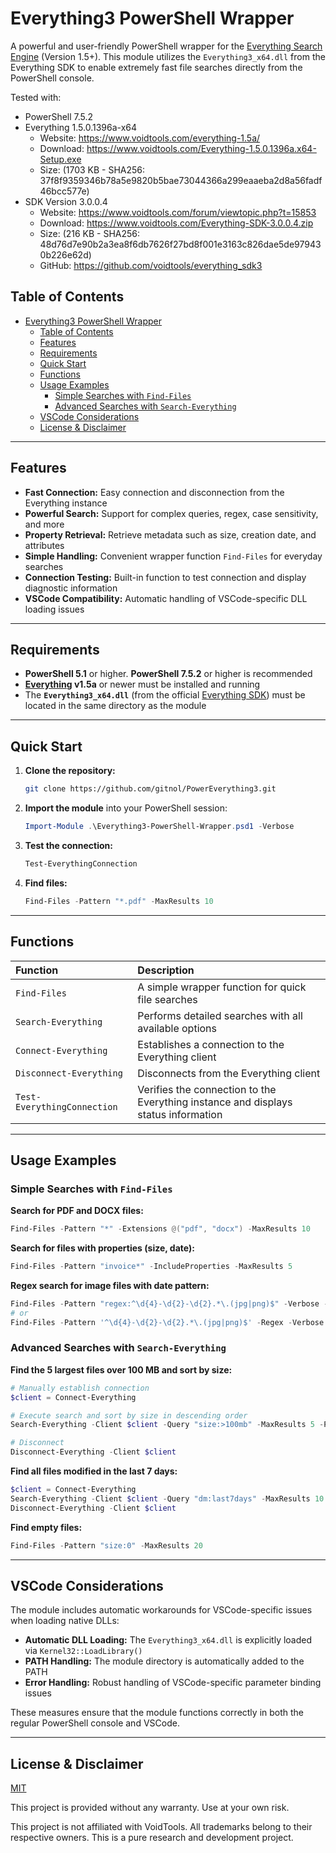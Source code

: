 # Everything3 PowerShell Wrapper

A powerful and user-friendly PowerShell wrapper for the [Everything Search Engine](https://www.voidtools.com/) (Version 1.5+). This module utilizes the `Everything3_x64.dll` from the Everything SDK to enable extremely fast file searches directly from the PowerShell console.

Tested with:
- PowerShell 7.5.2
- Everything 1.5.0.1396a-x64
  - Website: https://www.voidtools.com/everything-1.5a/
  - Download: https://www.voidtools.com/Everything-1.5.0.1396a.x64-Setup.exe 
  - Size: (1703 KB - SHA256: 37f8f9359346b78a5e9820b5bae73044366a299eaaeba2d8a56fadf46bcc577e)
- SDK Version 3.0.0.4 
  - Website: https://www.voidtools.com/forum/viewtopic.php?t=15853
  - Download: https://www.voidtools.com/Everything-SDK-3.0.0.4.zip 
  - Size: (216 KB - SHA256: 48d76d7e90b2a3ea8f6db7626f27bd8f001e3163c826dae5de979430b226e62d) 
  - GitHub: https://github.com/voidtools/everything_sdk3

## Table of Contents

- [Everything3 PowerShell Wrapper](#everything3-powershell-wrapper)
  - [Table of Contents](#table-of-contents)
  - [Features](#features)
  - [Requirements](#requirements)
  - [Quick Start](#quick-start)
  - [Functions](#functions)
  - [Usage Examples](#usage-examples)
    - [Simple Searches with `Find-Files`](#simple-searches-with-find-files)
    - [Advanced Searches with `Search-Everything`](#advanced-searches-with-search-everything)
  - [VSCode Considerations](#vscode-considerations)
  - [License \& Disclaimer](#license--disclaimer)

---

## Features

- **Fast Connection:** Easy connection and disconnection from the Everything instance
- **Powerful Search:** Support for complex queries, regex, case sensitivity, and more
- **Property Retrieval:** Retrieve metadata such as size, creation date, and attributes
- **Simple Handling:** Convenient wrapper function `Find-Files` for everyday searches
- **Connection Testing:** Built-in function to test connection and display diagnostic information
- **VSCode Compatibility:** Automatic handling of VSCode-specific DLL loading issues

---

## Requirements

- **PowerShell 5.1** or higher. **PowerShell 7.5.2** or higher is recommended
- **[Everything](https://www.voidtools.com/downloads/) v1.5a** or newer must be installed and running
- The **`Everything3_x64.dll`** (from the official [Everything SDK](https://www.voidtools.com/support/everything/sdk/)) must be located in the same directory as the module

---

## Quick Start

1. **Clone the repository:**
   ```sh
   git clone https://github.com/gitnol/PowerEverything3.git
   ```

2. **Import the module** into your PowerShell session:
   ```powershell
   Import-Module .\Everything3-PowerShell-Wrapper.psd1 -Verbose
   ```

3. **Test the connection:**
   ```powershell
   Test-EverythingConnection
   ```

4. **Find files:**
   ```powershell
   Find-Files -Pattern "*.pdf" -MaxResults 10
   ```

---

## Functions

| Function                    | Description                                                                    |
|:---------------------------|:-------------------------------------------------------------------------------|
| `Find-Files`               | A simple wrapper function for quick file searches                             |
| `Search-Everything`        | Performs detailed searches with all available options                         |
| `Connect-Everything`       | Establishes a connection to the Everything client                             |
| `Disconnect-Everything`    | Disconnects from the Everything client                                        |
| `Test-EverythingConnection`| Verifies the connection to the Everything instance and displays status information |

---

## Usage Examples

### Simple Searches with `Find-Files`

**Search for PDF and DOCX files:**
```powershell
Find-Files -Pattern "*" -Extensions @("pdf", "docx") -MaxResults 10
```

**Search for files with properties (size, date):**
```powershell
Find-Files -Pattern "invoice*" -IncludeProperties -MaxResults 5
```

**Regex search for image files with date pattern:**
```powershell
Find-Files -Pattern "regex:^\d{4}-\d{2}-\d{2}.*\.(jpg|png)$" -Verbose -MaxResults 10
# or
Find-Files -Pattern '^\d{4}-\d{2}-\d{2}.*\.(jpg|png)$' -Regex -Verbose -MaxResults 10
```

### Advanced Searches with `Search-Everything`

**Find the 5 largest files over 100 MB and sort by size:**
```powershell
# Manually establish connection
$client = Connect-Everything

# Execute search and sort by size in descending order
Search-Everything -Client $client -Query "size:>100mb" -MaxResults 5 -Properties "Size" -SortBy @{Property = "Size"; Descending = $true}

# Disconnect
Disconnect-Everything -Client $client
```

**Find all files modified in the last 7 days:**
```powershell
$client = Connect-Everything
Search-Everything -Client $client -Query "dm:last7days" -MaxResults 10 -Properties "DateModified"
Disconnect-Everything -Client $client
```

**Find empty files:**
```powershell
Find-Files -Pattern "size:0" -MaxResults 20
```

---

## VSCode Considerations

The module includes automatic workarounds for VSCode-specific issues when loading native DLLs:

- **Automatic DLL Loading:** The `Everything3_x64.dll` is explicitly loaded via `Kernel32::LoadLibrary()`
- **PATH Handling:** The module directory is automatically added to the PATH
- **Error Handling:** Robust handling of VSCode-specific parameter binding issues

These measures ensure that the module functions correctly in both the regular PowerShell console and VSCode.

---

## License & Disclaimer

[MIT](https://github.com/gitnol/PowerEverything3/blob/main/LICENSE)

This project is provided without any warranty. Use at your own risk.

This project is not affiliated with VoidTools. All trademarks belong to their respective owners. This is a pure research and development project.